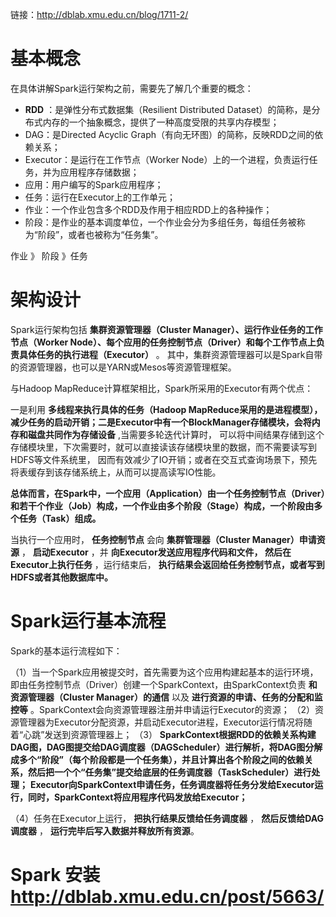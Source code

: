 链接：http://dblab.xmu.edu.cn/blog/1711-2/

# 基本概念
在具体讲解Spark运行架构之前，需要先了解几个重要的概念：
* __RDD__ ：是弹性分布式数据集（Resilient Distributed Dataset）的简称，是分布式内存的一个抽象概念，提供了一种高度受限的共享内存模型；
* DAG：是Directed Acyclic Graph（有向无环图）的简称，反映RDD之间的依赖关系；
* Executor：是运行在工作节点（Worker Node）上的一个进程，负责运行任务，并为应用程序存储数据；
* 应用：用户编写的Spark应用程序；
* 任务：运行在Executor上的工作单元；
* 作业：一个作业包含多个RDD及作用于相应RDD上的各种操作；
* 阶段：是作业的基本调度单位，一个作业会分为多组任务，每组任务被称为“阶段”，或者也被称为“任务集”。

作业 》 阶段 》任务

# 架构设计

Spark运行架构包括 __集群资源管理器（Cluster Manager）、运行作业任务的工作节点（Worker Node）、每个应用的任务控制节点（Driver）和每个工作节点上负责具体任务的执行进程（Executor）__ 。
其中，集群资源管理器可以是Spark自带的资源管理器，也可以是YARN或Mesos等资源管理框架。

与Hadoop MapReduce计算框架相比，Spark所采用的Executor有两个优点：

一是利用 __多线程来执行具体的任务（Hadoop MapReduce采用的是进程模型），减少任务的启动开销；二是Executor中有一个BlockManager存储模块，会将内存和磁盘共同作为存储设备__  ,当需要多轮迭代计算时，
可以将中间结果存储到这个存储模块里，下次需要时，就可以直接读该存储模块里的数据，而不需要读写到HDFS等文件系统里，
因而有效减少了IO开销；或者在交互式查询场景下，预先将表缓存到该存储系统上，从而可以提高读写IO性能。

__总体而言，在Spark中，一个应用（Application）由一个任务控制节点（Driver）和若干个作业（Job）构成，一个作业由多个阶段（Stage）构成，一个阶段由多个任务（Task）组成。__

当执行一个应用时， __任务控制节点__ 会向 __集群管理器（Cluster Manager）申请资源__ ， __启动Executor__ ，并 __向Executor发送应用程序代码和文件，
然后在Executor上执行任务__ ，运行结束后， __执行结果会返回给任务控制节点，或者写到HDFS或者其他数据库中。__ 

# Spark运行基本流程
Spark的基本运行流程如下：

（1）当一个Spark应用被提交时，首先需要为这个应用构建起基本的运行环境，即由任务控制节点（Driver）创建一个SparkContext，由SparkContext负责 __和资源管理器（Cluster Manager）的通信__ 以及 __进行资源的申请、任务的分配和监控等__ 。SparkContext会向资源管理器注册并申请运行Executor的资源；
（2）资源管理器为Executor分配资源，并启动Executor进程，Executor运行情况将随着“心跳”发送到资源管理器上；
（3） __SparkContext根据RDD的依赖关系构建DAG图，DAG图提交给DAG调度器（DAGScheduler）进行解析，将DAG图分解成多个“阶段”（每个阶段都是一个任务集），并且计算出各个阶段之间的依赖关系，然后把一个个“任务集”提交给底层的任务调度器（TaskScheduler）进行处理；__ 
__Executor向SparkContext申请任务，任务调度器将任务分发给Executor运行，同时，SparkContext将应用程序代码发放给Executor；__

（4）任务在Executor上运行， __把执行结果反馈给任务调度器__ ， __然后反馈给DAG调度器__ ， __运行完毕后写入数据并释放所有资源__。

# Spark 安装 http://dblab.xmu.edu.cn/post/5663/


